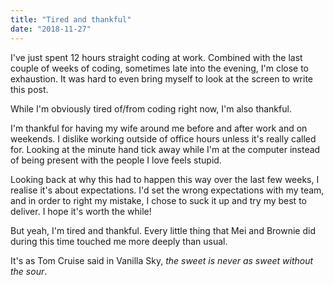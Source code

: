 ```yaml
---
title: "Tired and thankful"
date: "2018-11-27"
---
```


I've just spent 12 hours straight coding at work. Combined with the last couple of weeks of coding, sometimes late into the evening, I'm close to exhaustion. It was hard to even bring myself to look at the screen to write this post.

While I'm obviously tired of/from coding right now, I'm also thankful.

I'm thankful for having my wife around me before and after work and on weekends. I dislike working outside of office hours unless it's really called for. Looking at the minute hand tick away while I'm at the computer instead of being present with the people I love feels stupid.

Looking back at why this had to happen this way over the last few weeks, I realise it's about expectations. I'd set the wrong expectations with my team, and in order to right my mistake, I chose to suck it up and try my best to deliver. I hope it's worth the while!

But yeah, I'm tired and thankful. Every little thing that Mei and Brownie did during this time touched me more deeply than usual.

It's as Tom Cruise said in Vanilla Sky, _the sweet is never as sweet without the sour_.
